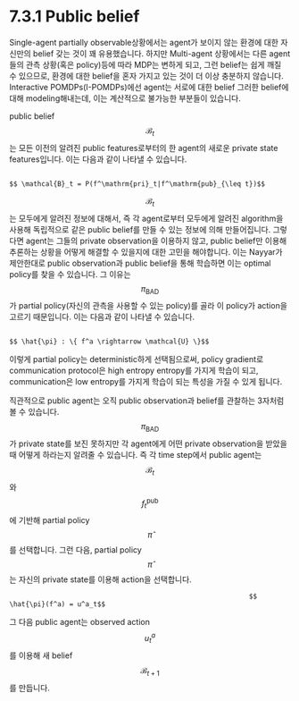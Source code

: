 # 7.3.1 Public belief

Single-agent partially observable상황에서는 agent가 보이지 않는 환경에 대한 자신만의 belief 갖는 것이 꽤 유용했습니다. 하지만 Multi-agent 상황에서는 다른 agent들의 관측 상황\(혹은 policy\)등에 따라 MDP는 변하게 되고, 그런 belief는 쉽게 깨질 수 있으므로, 환경에 대한 belief을 혼자 가지고 있는 것이 더 이상 충분하지 않습니다. Interactive POMDPs\(I-POMDPs\)에선 agent는 서로에 대한 belief 그러한 belief에 대해 modeling해내는데, 이는 계산적으로 불가능한 부분들이 있습니다.

 public belief $$\mathcal{B}_t$$는 모든 이전의 알려진 public features로부터의 한 agent의 새로운 private state features입니다. 이는 다음과 같이 나타낼 수 있습니다.

                                                                            $$ \mathcal{B}_t = P(f^\mathrm{pri}_t|f^\mathrm{pub}_{\leq t})$$

$$ \mathcal{B}_t$$는 모두에게 알려진 정보에 대해서, 즉 각 agent로부터 모두에게 알려진 algorithm을 사용해 독립적으로 같은 public belief를 만들 수 있는 정보에 의해 만들어집니다. 그렇다면 agent는 그들의 private observation을 이용하지 않고, public belief만 이용해 추론하는 상황을 어떻게 해결할 수 있을지에 대한 고민을 해야합니다. 이는 Nayyar가 제안한대로 public observation과 public belief을 통해 학습하면 이는 optimal policy를 찾을 수 있습니다. 그 이유는$$ \pi_{\mathrm{BAD}}$$가 partial policy\(자신의 관측을 사용할 수 있는 policy\)를 골라 이 policy가 action을 고르기 때문입니다. 이는 다음과 같이 나타낼 수 있습니다. 

                                                                               $$ \hat{\pi} : \{ f^a \rightarrow \mathcal{U} \}$$

이렇게 partial policy는 deterministic하게 선택됨으로써, policy gradient로 communication protocol은 high entropy entropy를 가지게 학습이 되고, communication은 low entropy를 가지게 학습이 되는 특성을 가질 수 있게 됩니다.

직관적으로 public agent는 오직 public observation과 belief를 관찰하는 3자처럼 볼 수 있습니다. $$ \pi_{\mathrm{BAD}}$$가 private state를 보진 못하지만 각 agent에게 어떤 private observation을 받았을 때 어떻게 하라는지 알려줄 수 있습니다. 즉 각 time step에서 public agent는 $$\mathcal{B}_t$$와 $$ f^\mathrm{pub}_t$$에 기반해 partial policy $$ \hat{\pi}$$를 선택합니다. 그런 다음, partial policy$$ \hat{\pi}$$는 자신의 private state를 이용해 action을 선택합니다.

                                                                $$ \hat{\pi}(f^a) = u^a_t$$ 

그 다음 public agent는 observed action $$u^a_t$$를 이용해 새 belief $$\mathcal{B}_{t+1}$$를 만듭니다.

